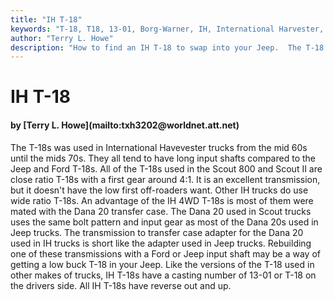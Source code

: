 ```yaml
---
title: "IH T-18"
keywords: "T-18, T18, 13-01, Borg-Warner, IH, International Harvester, Scout, transmission, granny"
author: "Terry L. Howe"
description: "How to find an IH T-18 to swap into your Jeep.  The T-18 is a heavy duty, granny low, four speed manul transmission."
---
```


# IH T-18
<H4>by [Terry L. Howe](mailto:txh3202@worldnet.att.net)</H4>
The T-18s was used in International Havevester trucks from the mid
60s until the mids 70s.  They all tend to  have long input shafts
compared to the Jeep and Ford T-18s.  All of the T-18s used in the
Scout 800 and Scout II are close ratio T-18s with a first gear around
4:1.  It is an excellent transmission, but it doesn't have the low
first off-roaders want.  Other IH trucks do use wide ratio T-18s.
An advantage of the IH 4WD T-18s is most of them were mated with
the Dana 20 transfer case.  The Dana 20 used in Scout trucks uses
the same bolt pattern and input gear as most of the Dana 20s used
in Jeep trucks.  The transmission to transfer case adapter for the
Dana 20 used in IH trucks is short like the adapter used in Jeep
trucks.  Rebuilding one of these transmissions with a Ford or Jeep
input shaft may be a way of getting a low buck T-18 in your Jeep.
Like the versions of the T-18 used in other makes of trucks, IH
T-18s have a casting number of 13-01 or T-18 on the drivers side.
All IH T-18s have reverse out and up.
